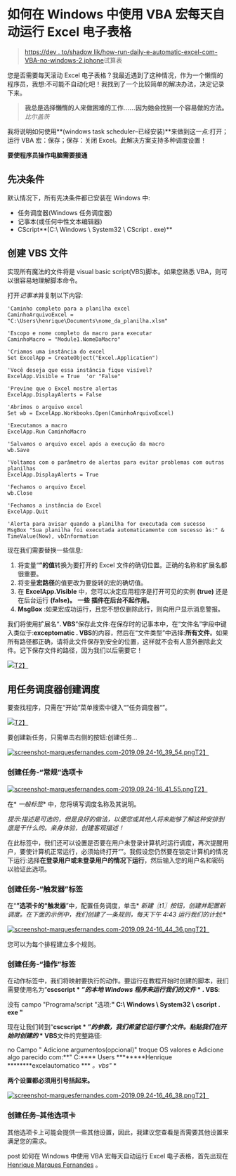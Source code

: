 # 如何在 Windows 中使用 VBA 宏每天自动运行 Excel 电子表格

> [https://dev . to/shadow lik/how-run-daily-e-automatic-excel-com-VBA-no-windows-2 iphone](https://dev.to/shadowlik/como-executar-diariamente-e-automaticamente-planilhas-do-excel-com-vba-macro-no-windows-2iph)试算表

您是否需要每天滚动 Excel 电子表格？我最近遇到了这种情况，作为一个懒惰的程序员，我想:不可能不自动化吧！我找到了一个比较简单的解决办法，决定记录下来。

> **我总是选择懒惰的人来做困难的工作……因为她会找到一个容易做的方法。**
> <cite>比尔盖茨</cite>

我将说明如何使用**(windows task scheduler–已经安装)**来做到这一点:打开；运行 VBA 宏：保存；保存：关闭 Excel。此解决方案支持多种调度设置！

**要使程序员操作电脑需要接通**

## [](#pr%C3%A9requisitos)先决条件

默认情况下，所有先决条件都已安装在 Windows 中:

*   任务调度器(Windows 任务调度器)
*   记事本(或任何中性文本编辑器)
*   CScript**(C:\ Windows \ System32 \ CScript . exe)**

## [](#criando-o-arquivo-vbs)创建 VBS 文件

实现所有魔法的文件将是 visual basic script(VBS)脚本。如果您熟悉 VBA，则可以很容易地理解脚本命令。

打开*记事本*并复制以下内容:

```
'Caminho completo para a planilha excel 
CaminhoArquivoExcel = "C:\Users\henrique\Documents\nome_da_planilha.xlsm" 

'Escopo e nome completo da macro para executar 
CaminhoMacro = "Module1.NomeDaMacro" 

'Criamos uma instância do excel 
Set ExcelApp = CreateObject("Excel.Application") 

'Você deseja que essa instância fique visível? 
ExcelApp.Visible = True  'or "False" 

'Previne que o Excel mostre alertas
ExcelApp.DisplayAlerts = False 

'Abrimos o arquivo excel 
Set wb = ExcelApp.Workbooks.Open(CaminhoArquivoExcel) 

'Executamos a macro 
ExcelApp.Run CaminhoMacro

'Salvamos o arquivo excel após a execução da macro 
wb.Save 

'Voltamos com o parâmetro de alertas para evitar problemas com outras planilhas 
ExcelApp.DisplayAlerts = True 

'Fechamos o arquivo Excel 
wb.Close 

'Fechamos a instância do Excel 
ExcelApp.Quit 

'Alerta para avisar quando a planilha for executada com sucesso 
MsgBox "Sua planilha foi executada automaticamente com sucesso às:" & TimeValue(Now), vbInformation 
```

现在我们需要替换一些信息:

1.  将变量“**”的值**转换为要打开的 Excel 文件的确切位置。正确的名称和扩展名都很重要。
2.  将变量**宏路径**的值更改为要旋转的宏的确切值。
3.  在 **ExcelApp.Visible** 中，您可以决定应用程序是打开可见的实例 **(true)** 还是在后台运行 **(false)。** **一些** **插件在后台不起作用。**
4.  **MsgBox** :如果宏成功运行，且您不想仅删除此行，则向用户显示消息警报。

我们将使用扩展名“**. VBS**”保存此文件:在保存时的记事本中，在“文件名”字段中键入类似于:**exceptomatic . VBS**的内容，然后在“文件类型”中选择:**所有文件**。如果所有路径都正确，请将此文件保存到安全的位置，这样就不会有人意外删除此文件。记下保存文件的路径，因为我们以后需要它！

[![](img/b2edbd04bfd65a87ee49d243fca38de6.png)T2】](https://marquesfernandes.com/wp-content/uploads/2019/09/image.png)

## [](#criando-o-agendamento-com-o-agendador-de-tarefas)用任务调度器创建调度

要查找程序，只需在“开始”菜单搜索中键入“”任务调度器“”。

[![](img/6bc0dc2dd3a5112e98fdc3798a656b29.png)T2】](https://marquesfernandes.com/wp-content/uploads/2019/09/image-1.png)

要创建新任务，只需单击右侧的按钮:创建任务…

[![screenshot-marquesfernandes.com-2019.09.24-16_39_54.png](img/65b1ba48568cbcf7063dd08799e00fac.png)T2】](https://trello-attachments.s3.amazonaws.com/561604bf662a944db46d79d2/5d8a68c16ff6e127a13d7129/ca63bcb61328d843bcc4d5199d845ee6/screenshot-marquesfernandes.com-2019.09.24-16_39_54.png)

### [](#criar-tarefa-aba-geral)创建任务-“常规”选项卡

[![screenshot-marquesfernandes.com-2019.09.24-16_41_55.png](img/e688c2e83a497ad674bc90c1f3733e3d.png)T2】](https://trello-attachments.s3.amazonaws.com/561604bf662a944db46d79d2/5d8a68c16ff6e127a13d7129/ec8ed4c4d718fadfac9c908f76d213dc/screenshot-marquesfernandes.com-2019.09.24-16_41_55.png)

在* *一般标签** 中，您将填写调度名称及其说明。

*提示:描述是可选的，但是良好的做法，以便您或其他人将来能够了解这种安排到底是干什么的。亲身体验，创建客观描述！*

在此标签中，我们还可以设置是否要在用户未登录计算机时运行调度，再次提醒用户，要使计算机正常运行，必须始终打开“”。我假设您仍然要在锁定计算机的情况下运行:选择**在登录用户或未登录用户的情况下运行**，然后输入您的用户名和密码以验证此选项。

### [](#criar-tarefa-aba-disparadores)创建任务-“触发器”标签

在“**”选项卡的“触发器**”中，配置任务调度，单击* *新建〖t1〗按钮，创建并配置新调度。在下面的示例中，我们创建了一条规则，每天下午 4:43 运行我们的计划:**

[![screenshot-marquesfernandes.com-2019.09.24-16_44_36.png](img/02431842e6463184610cf5baec488ab9.png)T2】](https://trello-attachments.s3.amazonaws.com/5d8a68c16ff6e127a13d7129/617x512/a9aae6c23cf29987b1719a0b8fa745bf/screenshot-marquesfernandes.com-2019.09.24-16_44_36.png)

您可以为每个排程建立多个规则。

### [](#criar-tarefa-aba-a%C3%A7%C3%B5es)创建任务-“操作”标签

在动作标签中，我们将映射要执行的动作。要运行在教程开始时创建的脚本，我们需要使用名为“**cscscript * *”的本地 Windows 程序来运行我们的文件* * . VBS**:

没有 campo "Programa/script "选项:**" C:\ Windows \ System32 \ cscript . exe "**

现在让我们转到“**cscscript * *”的参数，我们希望它运行哪个文件。粘贴我们在开始时创建的* * VBS**文件的完整路径:

no Campo " Adicione argumentos(opcional)" troque OS valores e Adicione algo parecido com:**" C:**** Users ********Henrique ********excelautomatico *** *。vbs"* *

**两个设置都必须用引号括起来。**

[![screenshot-marquesfernandes.com-2019.09.24-16_46_38.png](img/9ca2d68bdf5730ebd175101eff46bf6f.png)T2】](https://trello-attachments.s3.amazonaws.com/5d8a68c16ff6e127a13d7129/444x496/54ca5124a4c8a2022389264752fab181/screenshot-marquesfernandes.com-2019.09.24-16_46_38.png)

### [](#criar-tarefa-outras-abas)创建任务–其他选项卡

其他选项卡上可能会提供一些其他设置，因此，我建议您查看是否需要其他设置来满足您的需求。

post 如何在 Windows 中使用 VBA 宏每天自动运行 Excel 电子表格，首先出现在 [Henrique Marques Fernandes](https://marquesfernandes.com) 。